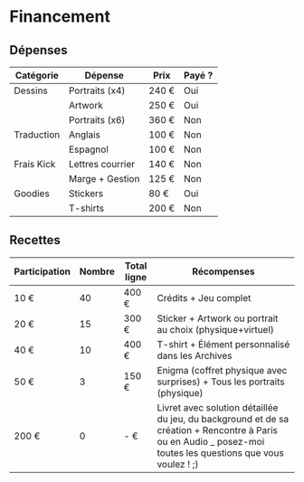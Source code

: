 # Financement

## Dépenses

| Catégorie  | Dépense          | Prix  | Payé ? |
| ---------- | ---------------- | ----- | ------ |
| Dessins    | Portraits (x4)   | 240 € | Oui    |
|            | Artwork          | 250 € | Oui    |
|            | Portraits (x6)   | 360 € | Non    |
| Traduction | Anglais          | 100 € | Non    |
|            | Espagnol         | 100 € | Non    |
| Frais Kick | Lettres courrier | 140 € | Non    |
|            | Marge + Gestion  | 125 € | Non    |
| Goodies    | Stickers         | 80 €  | Oui    |
|            | T-shirts         | 200 € | Non    |

## Recettes

| Participation | Nombre | Total ligne | Récompenses                                                                                                                                                   |
| ------------- | ------ | ----------- | ------------------------------------------------------------------------------------------------------------------------------------------------------------- |
| 10 €          | 40     | 400 €       | Crédits + Jeu complet                                                                                                                                         |
| 20 €          | 15     | 300 €       | Sticker + Artwork ou portrait au choix (physique+virtuel)                                                                                                     |
| 40 €          | 10     | 400 €       | T-shirt + Élément personnalisé dans les Archives                                                                                                              |
| 50 €          | 3      | 150 €       | Enigma (coffret physique avec surprises) + Tous les portraits (physique)                                                                                      |
| 200 €         | 0      | - €         | Livret avec solution détaillée du jeu, du background et de sa création + Rencontre à Paris ou en Audio \_ posez-moi toutes les questions que vous voulez ! ;) |
